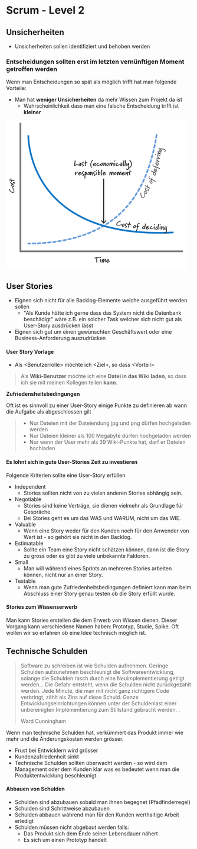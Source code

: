 # Scrum - Level 2

## Unsicherheiten

* Unsicherheiten sollen identifiziert und behoben werden

### Entscheidungen sollten erst im letzten vernünftigen Moment getroffen werden

Wenn man Entscheidungen so spät als möglich trifft hat man folgende Vorteile:

* Man hat **weniger Unsicherheiten** da mehr Wissen zum Projekt da ist
  * Wahrscheinlichkeit dass man eine falsche Entscheidung trifft ist **kleiner**

![](../../../.gitbook/assets/lrm.png)

## User Stories

* Eignen sich nicht für alle Backlog-Elemente welche ausgeführt werden sollen
  * "Als Kunde hätte ich gerne dass das System nicht die Datenbank beschädigt" wäre z.B. ein solcher Task welcher sich nicht gut als User-Story ausdrücken lässt
* Eignen sich gut um einen gewünschten Geschäftswert oder eine Business-Anforderung auszudrücken

#### User Story Vorlage

* Als &lt;Benutzerrolle&gt; möchte ich &lt;Ziel&gt;, so dass &lt;Vorteil&gt;

> Als **Wiki-Benutzer** möchte ich eine **Datei in das Wiki laden**, so dass ich sie mit meinen Kollegen teilen **kann**.

**Zufriedensheitsbedingungen**

Oft ist es sinnvoll zu einer User-Story einige Punkte zu definieren ab wann die Aufgabe als abgeschlossen gilt

> * Nur Dateien mit der Dateiendung jpg und png dürfen hochgeladen werden
> * Nur Dateien kleiner als 100 Megabyte dürfen hochgeladen werden
> * Nur wenn der User mehr als 39 Wiki-Punkte hat, darf er Dateien hochladen

#### Es lohnt sich in gute User-Stories Zeit zu investieren

Folgende Kriterien sollte eine User-Story erfüllen

* Independent
  * Stories sollten nicht von zu vielen anderen Stories abhängig sein.
* Negotiable
  * Stories sind keine Verträge, sie dienen vielmehr als Grundlage für Gespräche.
  * Bei Stories geht es um das WAS und WARUM, nicht um das WIE.
* Valuable
  * Wenn eine Story weder für den Kunden noch für den Anwender von Wert ist - so gehört sie nicht in den Backlog.
* Estimatable
  * Sollte ein Team eine Story nicht schätzen können, dann ist die Story zu gross oder es gibt zu viele unbekannte Faktoren.
* Small
  * Man will während eines Sprints an mehreren Stories arbeiten können, nicht nur an einer Story.
* Testable
  * Wenn man gute Zufriedenheitsbedingungen definiert kann man beim Abschluss einer Story genau testen ob die Story erfüllt wurde.

#### Stories zum Wissenserwerb

Man kann Stories erstellen die dem Erwerb von Wissen dienen. Dieser Vorgang kann verschiedene Namen haben: Prototyp, Studie, Spike. Oft wollen wir so erfahren ob eine Idee technisch möglich ist.

## Technische Schulden

> Software zu schreiben ist wie Schulden aufnehmen. Geringe Schulden aufzunehmen beschleunigt die Softwareentwicklung, solange die Schulden rasch durch eine Neuimplementierung getilgt werden… Die Gefahr entsteht, wenn die Schulden nicht zurückgezahlt werden. Jede Minute, die man mit nicht ganz richtigem Code verbringt, zählt als Zins auf diese Schuld. Ganze Entwicklungseinrichtungen können unter der Schuldenlast einer unbereinigten Implementierung zum Stillstand gebracht werden. . 
>
> Ward Cunningham

Wenn man technische Schulden hat, verkümmert das Produkt immer wie mehr und die Änderungskosten werden grösser.

* Frust bei Entwicklern wird grösser
* Kundenzufriedenheit sinkt
* Technische Schulden sollten überwacht werden - so wird dem Management oder dem Kunden klar was es bedeutet wenn man die Produktentwicklung beschleunigt.

#### Abbauen von Schulden

* Schulden sind abzubauen sobald man ihnen begegnet \(Pfadfinderregel\)
* Schulden sind Schrittweise abzubauen
* Schulden abbauen während man für den Kunden werthaltige Arbeit erledigt
* Schulden müssen nicht abgebaut werden falls:
  * Das Produkt sich dem Ende seiner Lebensdauer nähert
  * Es sich um einen Prototyp handelt



